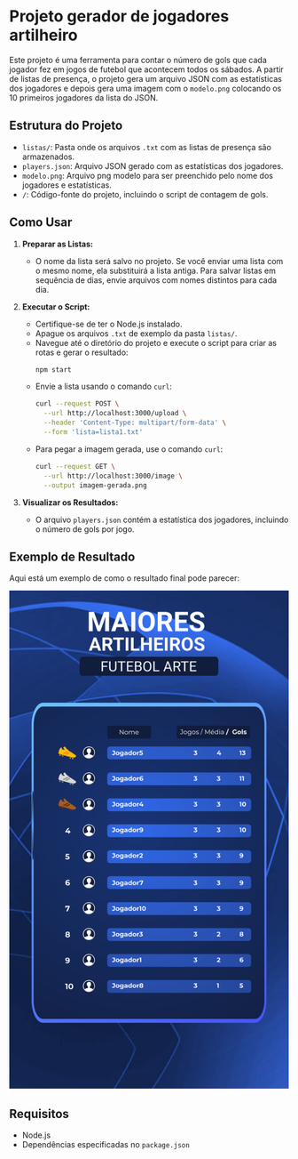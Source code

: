 # Projeto gerador de jogadores artilheiro

Este projeto é uma ferramenta para contar o número de gols que cada jogador fez em jogos de futebol que acontecem todos os sábados. A partir de listas de presença, o projeto gera um arquivo JSON com as estatísticas dos jogadores e depois gera uma imagem com o `modelo.png` colocando os 10 primeiros jogadores da lista do JSON.

## Estrutura do Projeto

- `listas/`: Pasta onde os arquivos `.txt` com as listas de presença são armazenados.
- `players.json`: Arquivo JSON gerado com as estatísticas dos jogadores.
- `modelo.png`: Arquivo png modelo para ser preenchido pelo nome dos jogadores e estatísticas.
- `/`: Código-fonte do projeto, incluindo o script de contagem de gols.

## Como Usar

1. **Preparar as Listas:**
   - O nome da lista será salvo no projeto. Se você enviar uma lista com o mesmo nome, ela substituirá a lista antiga. Para salvar listas em sequência de dias, envie arquivos com nomes distintos para cada dia.

2. **Executar o Script:**
   - Certifique-se de ter o Node.js instalado.
   - Apague os arquivos `.txt` de exemplo da pasta `listas/`.
   - Navegue até o diretório do projeto e execute o script para criar as rotas e gerar o resultado:
     ```bash
     npm start
     ```
   - Envie a lista usando o comando `curl`:
     ```bash
     curl --request POST \
       --url http://localhost:3000/upload \
       --header 'Content-Type: multipart/form-data' \
       --form 'lista=lista1.txt'
     ```
   - Para pegar a imagem gerada, use o comando `curl`:
     ```bash
     curl --request GET \
       --url http://localhost:3000/image \
       --output imagem-gerada.png
     ```

3. **Visualizar os Resultados:**
   - O arquivo `players.json` contém a estatística dos jogadores, incluindo o número de gols por jogo.

## Exemplo de Resultado

Aqui está um exemplo de como o resultado final pode parecer:

![Exemplo de Resultado](exemplo-resultados.png)

## Requisitos

- Node.js
- Dependências especificadas no `package.json`